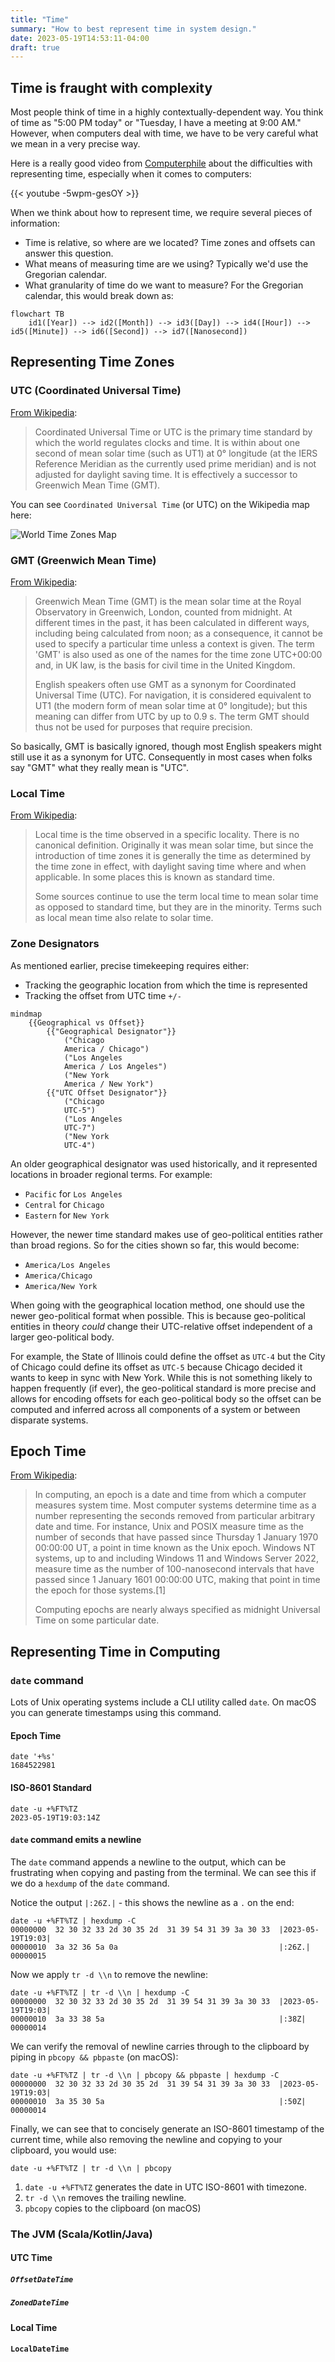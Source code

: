```yaml
---
title: "Time"
summary: "How to best represent time in system design."
date: 2023-05-19T14:53:11-04:00
draft: true
---
```


## Time is fraught with complexity

Most people think of time in a highly contextually-dependent way. You think of time as "5:00 PM today" or "Tuesday, I have a meeting at 9:00 AM." However, when computers deal with time, we have to be very careful what we mean in a very precise way.

Here is a really good video from [Computerphile](https://www.youtube.com/@Computerphile) about the difficulties with representing time, especially when it comes to computers:

{{< youtube -5wpm-gesOY >}}

When we think about how to represent time, we require several pieces of information:

- Time is relative, so where are we located? Time zones and offsets can answer this question.
- What means of measuring time are we using? Typically we'd use the Gregorian calendar.
- What granularity of time do we want to measure? For the Gregorian calendar, this would break down as:

```mermaid
flowchart TB
    id1([Year]) --> id2([Month]) --> id3([Day]) --> id4([Hour]) --> id5([Minute]) --> id6([Second]) --> id7([Nanosecond])
```

## Representing Time Zones

### UTC (Coordinated Universal Time)

[From Wikipedia](https://en.wikipedia.org/wiki/Coordinated_Universal_Time):

> Coordinated Universal Time or UTC is the primary time standard by which the world regulates clocks and time. It is within about one second of mean solar time (such as UT1) at 0° longitude (at the IERS Reference Meridian as the currently used prime meridian) and is not adjusted for daylight saving time. It is effectively a successor to Greenwich Mean Time (GMT).

You can see `Coordinated Universal Time` (or UTC) on the Wikipedia map here:

![World Time Zones Map](https://upload.wikimedia.org/wikipedia/commons/8/88/World_Time_Zones_Map.png)

### GMT (Greenwich Mean Time)

[From Wikipedia](https://en.wikipedia.org/wiki/Greenwich_Mean_Time):

> Greenwich Mean Time (GMT) is the mean solar time at the Royal Observatory in Greenwich, London, counted from midnight. At different times in the past, it has been calculated in different ways, including being calculated from noon; as a consequence, it cannot be used to specify a particular time unless a context is given. The term 'GMT' is also used as one of the names for the time zone UTC+00:00 and, in UK law, is the basis for civil time in the United Kingdom.
>
> English speakers often use GMT as a synonym for Coordinated Universal Time (UTC). For navigation, it is considered equivalent to UT1 (the modern form of mean solar time at 0° longitude); but this meaning can differ from UTC by up to 0.9 s. The term GMT should thus not be used for purposes that require precision.

So basically, GMT is basically ignored, though most English speakers might still use it as a synonym for UTC. Consequently in most cases when folks say "GMT" what they really mean is "UTC".

### Local Time

[From Wikipedia](https://en.wikipedia.org/wiki/Local_time):

> Local time is the time observed in a specific locality. There is no canonical definition. Originally it was mean solar time, but since the introduction of time zones it is generally the time as determined by the time zone in effect, with daylight saving time where and when applicable. In some places this is known as standard time.
>
> Some sources continue to use the term local time to mean solar time as opposed to standard time, but they are in the minority. Terms such as local mean time also relate to solar time.

### Zone Designators

As mentioned earlier, precise timekeeping requires either:

- Tracking the geographic location from which the time is represented
- Tracking the offset from UTC time `+/-`

```mermaid
mindmap
    {{Geographical vs Offset}}
        {{"Geographical Designator"}}
            ("Chicago
            America / Chicago")
            ("Los Angeles
            America / Los Angeles")
            ("New York
            America / New York")
        {{"UTC Offset Designator"}}
            ("Chicago
            UTC-5")
            ("Los Angeles
            UTC-7")
            ("New York
            UTC-4")
```

An older geographical designator was used historically, and it represented locations in broader regional terms. For example:

- `Pacific` for `Los Angeles`
- `Central` for `Chicago`
- `Eastern` for `New York`

However, the newer time standard makes use of geo-political entities rather than broad regions. So for the cities shown so far, this would become:

- `America/Los Angeles`
- `America/Chicago`
- `America/New York`

When going with the geographical location method, one should use the newer geo-political format when possible. This is because geo-political entities in theory *could* change their UTC-relative offset independent of a larger geo-political body.

For example, the State of Illinois could define the offset as `UTC-4` but the City of Chicago could define its offset as `UTC-5` because Chicago decided it wants to keep in sync with New York. While this is not something likely to happen frequently (if ever), the geo-political standard is more precise and allows for encoding offsets for each geo-political body so the offset can be computed and inferred across all components of a system or between disparate systems.

## Epoch Time

[From Wikipedia](https://en.wikipedia.org/wiki/Epoch_(computing)):

> In computing, an epoch is a date and time from which a computer measures system time. Most computer systems determine time as a number representing the seconds removed from particular arbitrary date and time. For instance, Unix and POSIX measure time as the number of seconds that have passed since Thursday 1 January 1970 00:00:00 UT, a point in time known as the Unix epoch. Windows NT systems, up to and including Windows 11 and Windows Server 2022, measure time as the number of 100-nanosecond intervals that have passed since 1 January 1601 00:00:00 UTC, making that point in time the epoch for those systems.[1]
>
> Computing epochs are nearly always specified as midnight Universal Time on some particular date.

## Representing Time in Computing

### `date` command

Lots of Unix operating systems include a CLI utility called `date`. On macOS you can generate timestamps using this command.

#### Epoch Time

```shell
date '+%s'
1684522981
```

#### ISO-8601 Standard

```shell
date -u +%FT%TZ
2023-05-19T19:03:14Z
```

#### `date` command emits a newline

The `date` command appends a newline to the output, which can be frustrating when copying and pasting from the terminal. We can see this if we do a `hexdump` of the `date` command.

Notice the output `|:26Z.|` - this shows the newline as a `.` on the end:

```shell
date -u +%FT%TZ | hexdump -C
00000000  32 30 32 33 2d 30 35 2d  31 39 54 31 39 3a 30 33  |2023-05-19T19:03|
00000010  3a 32 36 5a 0a                                    |:26Z.|
00000015
```

Now we apply `tr -d \\n` to remove the newline:

```shell
date -u +%FT%TZ | tr -d \\n | hexdump -C
00000000  32 30 32 33 2d 30 35 2d  31 39 54 31 39 3a 30 33  |2023-05-19T19:03|
00000010  3a 33 38 5a                                       |:38Z|
00000014
```

We can verify the removal of newline carries through to the clipboard by piping in `pbcopy && pbpaste` (on macOS):

```shell
date -u +%FT%TZ | tr -d \\n | pbcopy && pbpaste | hexdump -C
00000000  32 30 32 33 2d 30 35 2d  31 39 54 31 39 3a 30 33  |2023-05-19T19:03|
00000010  3a 35 30 5a                                       |:50Z|
00000014
```

Finally, we can see that to concisely generate an ISO-8601 timestamp of the current time, while also removing the newline and copying to your clipboard, you would use:

```shell
date -u +%FT%TZ | tr -d \\n | pbcopy
```

1. `date -u +%FT%TZ` generates the date in UTC ISO-8601 with timezone.
2. `tr -d \\n` removes the trailing newline.
3. `pbcopy` copies to the clipboard (on macOS)

### The JVM (Scala/Kotlin/Java)

#### UTC Time

##### `OffsetDateTime`

##### `ZonedDateTime`

#### Local Time

#### `LocalDateTime`
